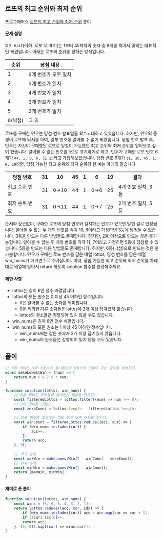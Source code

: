 ## 로또의 최고 순위와 최저 순위

프로그래머스 [로또의 최고 순위와 최저 순위](https://school.programmers.co.kr/learn/courses/30/lessons/77484) 풀이

#### 문제 설명
`로또 6/45`(이하 '로또'로 표기)는 1부터 45까지의 숫자 중 6개를 찍어서 맞히는 대표적인 복권입니다. 아래는 로또의 순위를 정하는 방식입니다.

|순위|당첨 내용|
|--|--|
|1|6개 번호가 모두 일치|
|2|5개 번호가 일치|
|3|4개 번호가 일치|
|4|3개 번호가 일치|
|5|2개 번호가 일치|
|6(낙첨)|그 외|

로또를 구매한 민우는 당첨 번호 발표일을 학수고대하고 있었습니다. 하지만, 민우의 동생이 로또에 낙서를 하여, 일부 번호를 알아볼 수 없게 되었습니다. 당첨 번호 발표 후, 민우는 자신이 구매했던 로또로 당첨이 가능했던 최고 순위와 최저 순위를 알아보고 싶어 졌습니다.
알아볼 수 없는 번호를 `0`으로 표기하기로 하고, 민우가 구매한 로또 번호 6개가 `44, 1, 0, 0, 31 25`라고 가정해보겠습니다. 당첨 번호 6개가 `31, 10, 45, 1, 6, 19`라면, 당첨 가능한 최고 순위와 최저 순위의 한 예는 아래와 같습니다.

|당첨 번호|31|10|45|1|6|19|결과|
|--|--|--|--|--|--|--|--|
|최고 순위 번호|31|0→10|44|1|0→6|25|4개 번호 일치, 3등|
|최저 순위 번호|31|0→11|44|1|0→7|25|2개 번호 일치, 5등|

순서와 상관없이, 구매한 로또에 당첨 번호와 일치하는 번호가 있으면 맞힌 걸로 인정됩니다.
알아볼 수 없는 두 개의 번호를 각각 10, 6이라고 가정하면 3등에 당첨될 수 있습니다.
3등을 만드는 다른 방법들도 존재합니다. 하지만, 2등 이상으로 만드는 것은 불가능합니다.
알아볼 수 없는 두 개의 번호를 각각 11, 7이라고 가정하면 5등에 당첨될 수 있습니다.
5등을 만드는 다른 방법들도 존재합니다. 하지만, 6등(낙첨)으로 만드는 것은 불가능합니다.
민우가 구매한 로또 번호를 담은 배열 lottos, 당첨 번호를 담은 배열 win_nums가 매개변수로 주어집니다. 이때, 당첨 가능한 최고 순위와 최저 순위를 차례대로 배열에 담아서 return 하도록 solution 함수를 완성해주세요.

#### 제한 사항
- lottos는 길이 6인 정수 배열입니다.
- lottos의 모든 원소는 0 이상 45 이하인 정수입니다.
    - 0은 알아볼 수 없는 숫자를 의미합니다.
    - 0을 제외한 다른 숫자들은 lottos에 2개 이상 담겨있지 않습니다.
    - lottos의 원소들은 정렬되어 있지 않을 수도 있습니다.
- win_nums은 길이 6인 정수 배열입니다.
- win_nums의 모든 원소는 1 이상 45 이하인 정수입니다.
    - win_nums에는 같은 숫자가 2개 이상 담겨있지 않습니다.
    - win_nums의 원소들은 정렬되어 있지 않을 수도 있습니다.

## 풀이
```js
// 6등 부터는 모두 6등으로 표시됨으로 6등으로 만들어 주는 함수를 생성한다.
const makeLowestWin = (num) => {
    return num > 6 ? 6 : num;
}

function solution(lottos, win_nums) {
    // 0을 제외한 로또들이 들어있는 배열을 만든다.
    const filteredLottos = lottos.filter((num) => num !== 0);
    // 0의 갯수를 구한다.
    const zeroCount = lottos.length - filteredLottos.length;

    // 당첨 번호중 일치하는 것을 찾아 맞춘 숫자를 찾는다.
    const winCount = filteredLottos.reduce((acc, cur) => {
        if (win_nums.includes(cur)) {
            acc++;
        };
        return acc;
    }, 0);
    
    // 최고 순위
    const maxWin = makeLowestWin(7 - winCount - zeroCount);
    // 최저 순위
    const minWin = makeLowestWin(7 - winCount);
    return [maxWin, minWin];
}
```

#### 재미로 푼 풀이
```js
function solution(lottos, win_nums) {
    const wins = [6, 6, 5, 4, 3, 2, 1];
    return lottos.reduce((acc, cur, idx) => {
        if (win_nums.includes(cur)) acc = acc.map(cur => cur + 1);
        if (!cur) acc[0]++;
        return acc;
    }, [0, 0]).map((cur) => wins[cur]);
}
```